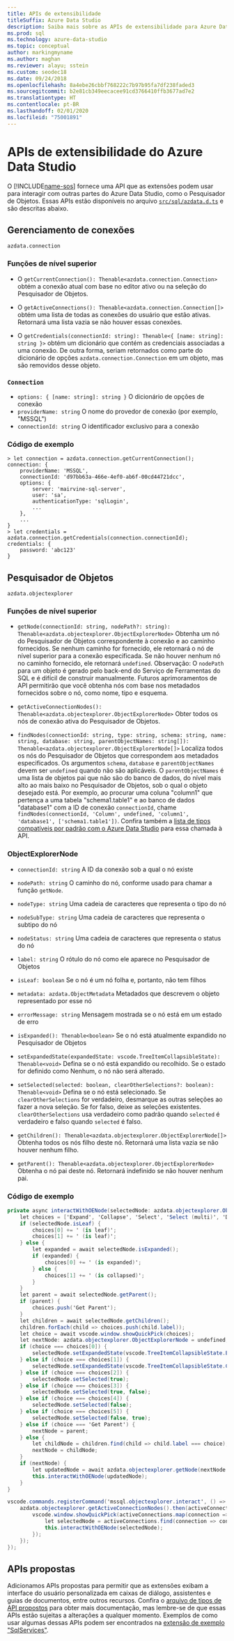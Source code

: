 ```yaml
---
title: APIs de extensibilidade
titleSuffix: Azure Data Studio
description: Saiba mais sobre as APIs de extensibilidade para Azure Data Studio
ms.prod: sql
ms.technology: azure-data-studio
ms.topic: conceptual
author: markingmyname
ms.author: maghan
ms.reviewer: alayu; sstein
ms.custom: seodec18
ms.date: 09/24/2018
ms.openlocfilehash: 8a4ebe26cbbf768222c7b97b95fa7df238faded3
ms.sourcegitcommit: b2e81cb349eecacee91cd3766410ffb3677ad7e2
ms.translationtype: HT
ms.contentlocale: pt-BR
ms.lasthandoff: 02/01/2020
ms.locfileid: "75001891"
---
```

# <a name="azure-data-studio-extensibility-apis"></a>APIs de extensibilidade do Azure Data Studio

O [!INCLUDE[name-sos](../includes/name-sos.md)] fornece uma API que as extensões podem usar para interagir com outras partes do Azure Data Studio, como o Pesquisador de Objetos. Essas APIs estão disponíveis no arquivo [`src/sql/azdata.d.ts`](https://github.com/Microsoft/azuredatastudio/blob/master/src/sql/azdata.d.ts) e são descritas abaixo.

## <a name="connection-management"></a>Gerenciamento de conexões
`azdata.connection`

### <a name="top-level-functions"></a>Funções de nível superior

- O `getCurrentConnection(): Thenable<azdata.connection.Connection>` obtém a conexão atual com base no editor ativo ou na seleção do Pesquisador de Objetos.

- O `getActiveConnections(): Thenable<azdata.connection.Connection[]>` obtém uma lista de todas as conexões do usuário que estão ativas. Retornará uma lista vazia se não houver essas conexões.

- O `getCredentials(connectionId: string): Thenable<{ [name: string]: string }>` obtém um dicionário que contém as credenciais associadas a uma conexão. De outra forma, seriam retornados como parte do dicionário de opções `azdata.connection.Connection` em um objeto, mas são removidos desse objeto. 

### `Connection`
- `options: { [name: string]: string }` O dicionário de opções de conexão
- `providerName: string` O nome do provedor de conexão (por exemplo, "MSSQL")
- `connectionId: string` O identificador exclusivo para a conexão

### <a name="example-code"></a>Código de exemplo
```
> let connection = azdata.connection.getCurrentConnection();
connection: {
    providerName: 'MSSQL',
    connectionId: 'd97bb63a-466e-4ef0-ab6f-00cd44721dcc',
    options: {
        server: 'mairvine-sql-server',
        user: 'sa',
        authenticationType: 'sqlLogin',
        ...
    },
    ...
}
> let credentials = azdata.connection.getCredentials(connection.connectionId);
credentials: {
    password: 'abc123'
}

```

## <a name="object-explorer"></a>Pesquisador de Objetos

`azdata.objectexplorer`


### <a name="top-level-functions"></a>Funções de nível superior
- `getNode(connectionId: string, nodePath?: string): Thenable<azdata.objectexplorer.ObjectExplorerNode>` Obtenha um nó do Pesquisador de Objetos correspondente à conexão e ao caminho fornecidos. Se nenhum caminho for fornecido, ele retornará o nó de nível superior para a conexão especificada. Se não houver nenhum nó no caminho fornecido, ele retornará `undefined`. Observação: O `nodePath` para um objeto é gerado pelo back-end do Serviço de Ferramentas do SQL e é difícil de construir manualmente. Futuros aprimoramentos de API permitirão que você obtenha nós com base nos metadados fornecidos sobre o nó, como nome, tipo e esquema.

- `getActiveConnectionNodes(): Thenable<azdata.objectexplorer.ObjectExplorerNode>` Obter todos os nós de conexão ativa do Pesquisador de Objetos.

- `findNodes(connectionId: string, type: string, schema: string, name: string, database: string, parentObjectNames: string[]): Thenable<azdata.objectexplorer.ObjectExplorerNode[]>` Localiza todos os nós do Pesquisador de Objetos que correspondem aos metadados especificados. Os argumentos `schema`, `database` e `parentObjectNames` devem ser `undefined` quando não são aplicáveis. O `parentObjectNames` é uma lista de objetos pai que não são do banco de dados, do nível mais alto ao mais baixo no Pesquisador de Objetos, sob o qual o objeto desejado está. Por exemplo, ao procurar uma coluna "column1" que pertença a uma tabela "schema1.table1" e ao banco de dados "database1" com a ID de conexão `connectionId`, chame `findNodes(connectionId, 'Column', undefined, 'column1', 'database1', ['schema1.table1'])`. Confira também a [lista de tipos compatíveis por padrão com o Azure Data Studio](https://github.com/Microsoft/azuredatastudio/wiki/Object-Explorer-types-supported-by-FindNodes-API) para essa chamada à API.

### <a name="objectexplorernode"></a>ObjectExplorerNode
- `connectionId: string` A ID da conexão sob a qual o nó existe

- `nodePath: string` O caminho do nó, conforme usado para chamar a função `getNode`.

- `nodeType: string` Uma cadeia de caracteres que representa o tipo do nó

- `nodeSubType: string` Uma cadeia de caracteres que representa o subtipo do nó

- `nodeStatus: string` Uma cadeia de caracteres que representa o status do nó

- `label: string` O rótulo do nó como ele aparece no Pesquisador de Objetos

- `isLeaf: boolean` Se o nó é um nó folha e, portanto, não tem filhos

- `metadata: azdata.ObjectMetadata` Metadados que descrevem o objeto representado por esse nó

- `errorMessage: string` Mensagem mostrada se o nó está em um estado de erro

- `isExpanded(): Thenable<boolean>` Se o nó está atualmente expandido no Pesquisador de Objetos

- `setExpandedState(expandedState: vscode.TreeItemCollapsibleState): Thenable<void>` Defina se o nó está expandido ou recolhido. Se o estado for definido como Nenhum, o nó não será alterado.

- `setSelected(selected: boolean, clearOtherSelections?: boolean): Thenable<void>` Defina se o nó está selecionado. Se `clearOtherSelections` for verdadeiro, desmarque as outras seleções ao fazer a nova seleção. Se for falso, deixe as seleções existentes. `clearOtherSelections` usa verdadeiro como padrão quando `selected` é verdadeiro e falso quando `selected` é falso.

- `getChildren(): Thenable<azdata.objectexplorer.ObjectExplorerNode[]>` Obtenha todos os nós filho deste nó. Retornará uma lista vazia se não houver nenhum filho.

- `getParent(): Thenable<azdata.objectexplorer.ObjectExplorerNode>` Obtenha o nó pai deste nó. Retornará indefinido se não houver nenhum pai.

### <a name="example-code"></a>Código de exemplo

```cs
private async interactWithOENode(selectedNode: azdata.objectexplorer.ObjectExplorerNode): Promise<void> {
    let choices = ['Expand', 'Collapse', 'Select', 'Select (multi)', 'Deselect', 'Deselect (multi)'];
    if (selectedNode.isLeaf) {
        choices[0] += ' (is leaf)';
        choices[1] += ' (is leaf)';
    } else {
        let expanded = await selectedNode.isExpanded();
        if (expanded) {
            choices[0] += ' (is expanded)';
        } else {
            choices[1] += ' (is collapsed)';
        }
    }
    let parent = await selectedNode.getParent();
    if (parent) {
        choices.push('Get Parent');
    }
    let children = await selectedNode.getChildren();
    children.forEach(child => choices.push(child.label));
    let choice = await vscode.window.showQuickPick(choices);
    let nextNode: azdata.objectexplorer.ObjectExplorerNode = undefined;
    if (choice === choices[0]) {
        selectedNode.setExpandedState(vscode.TreeItemCollapsibleState.Expanded);
    } else if (choice === choices[1]) {
        selectedNode.setExpandedState(vscode.TreeItemCollapsibleState.Collapsed);
    } else if (choice === choices[2]) {
        selectedNode.setSelected(true);
    } else if (choice === choices[3]) {
        selectedNode.setSelected(true, false);
    } else if (choice === choices[4]) {
        selectedNode.setSelected(false);
    } else if (choice === choices[5]) {
        selectedNode.setSelected(false, true);
    } else if (choice === 'Get Parent') {
        nextNode = parent;
    } else {
        let childNode = children.find(child => child.label === choice);
        nextNode = childNode;
    }
    if (nextNode) {
        let updatedNode = await azdata.objectexplorer.getNode(nextNode.connectionId, nextNode.nodePath);
        this.interactWithOENode(updatedNode);
    }
}

vscode.commands.registerCommand('mssql.objectexplorer.interact', () => {
    azdata.objectexplorer.getActiveConnectionNodes().then(activeConnections => {
        vscode.window.showQuickPick(activeConnections.map(connection => connection.label + ' ' + connection.connectionId)).then(selection => {
            let selectedNode = activeConnections.find(connection => connection.label + ' ' + connection.connectionId === selection);
            this.interactWithOENode(selectedNode);
        });
    });
});
```

## <a name="proposed-apis"></a>APIs propostas

Adicionamos APIs propostas para permitir que as extensões exibam a interface do usuário personalizada em caixas de diálogo, assistentes e guias de documentos, entre outros recursos. Confira o [arquivo de tipos de API propostos](https://github.com/Microsoft/azuredatastudio/blob/master/src/sql/azdata.proposed.d.ts) para obter mais documentação, mas lembre-se de que essas APIs estão sujeitas a alterações a qualquer momento. Exemplos de como usar algumas dessas APIs podem ser encontrados na [extensão de exemplo "SqlServices"](https://github.com/Microsoft/azuredatastudio/tree/master/samples/sqlservices).


